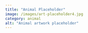 ```yaml
---
title: "Animal Placeholder"
image: /images/art-placeholder4.jpg
category: animal
alt: "Animal artwork placeholder"
---
```

